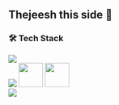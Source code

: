 ## Thejeesh this side 👋

### 🛠 Tech Stack

<p>
  <!-- Programming Languages -->
  <img src="https://skillicons.dev/icons?i=c,java,python,javascript" />
  <br>
  <!-- AI / ML & Data Science -->
  <img src="https://skillicons.dev/icons?i=tensorflow,pytorch" />
  <img src="https://raw.githubusercontent.com/simple-icons/simple-icons/develop/icons/scikitlearn.svg" height="48" width="48" />
  <img src="https://streamlit.io/images/brand/streamlit-logo-primary-colormark-lighttext.png" height="48" />
  <br>
  <!-- Tools & Platforms -->
  <img src="https://skillicons.dev/icons?i=git,github,vscode,figma" />
</p>

<!--
**thejeesh007/thejeesh007** is a ✨ _special_ ✨ repository because its `README.md` (this file) appears on your GitHub profile.


Here are some ideas to get you started:

- 🔭 ’m currently working on ...
- 🌱 I’m currently learning ...
- 👯 I’m looking to collaborate on ...
- 🤔 I’m looking for help with ...
- 💬 Ask me about ...
- 📫 How to reach me: ...
- 😄 Pronouns: ...
- ⚡ Fun fact: ...
-->
